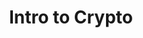 ---
credit:
- Pranav Goel
featured: false
location: Siebel CS 1111
recording: ''
slides: cryptography.pdf
tags:
- crypto
- intro
- xor
- rsa
time_close: ''
time_start: 2019-10-10T18:00:00.000000-05:00
title: Intro to Crypto
week_number: 6
---